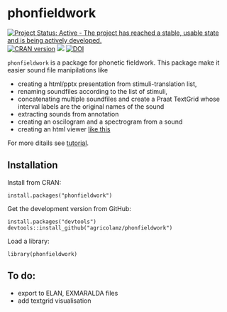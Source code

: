 # phonfieldwork

[![Project Status: Active - The project has reached a stable, usable state and is being actively developed.](http://www.repostatus.org/badges/latest/active.svg)](http://www.repostatus.org/#active)
[![CRAN version](http://www.r-pkg.org/badges/version/phonfieldwork)](https://cran.r-project.org/package=phonfieldwork)
[![](http://cranlogs.r-pkg.org/badges/grand-total/phonfieldwork)](https://CRAN.R-project.org/package=phonfieldwork)
[![DOI](https://zenodo.org/badge/194053227.svg)](https://zenodo.org/badge/latestdoi/194053227)

`phonfieldwork` is a package for phonetic fieldwork. This package make it easier sound file manipilations like

- creating a html/pptx presentation from stimuli-translation list, 
- renaming soundfiles according to the list of stimuli, 
- concatenating multiple soundfiles and create a Praat TextGrid whose interval labels are the original names of the sound
- extracting sounds from annotation
- creating an oscilogram and a spectrogram from a sound
- creating an html viewer [like this](https://agricolamz.github.io/phonfieldwork/s1/stimuli_viewer.html)

For more ditails see [tutorial](https://agricolamz.github.io/phonfieldwork/).

## Installation

Install from CRAN:

```
install.packages("phonfieldwork")
```

Get the development version from GitHub:

```
install.packages("devtools")
devtools::install_github("agricolamz/phonfieldwork")
```
Load a library:
```
library(phonfieldwork)
```

## To do:

* export to ELAN, EXMARALDA files
* add textgrid visualisation
